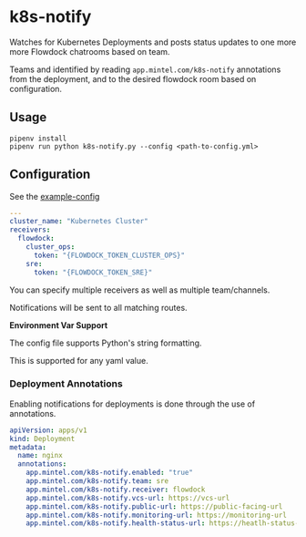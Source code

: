 # k8s-notify

Watches for Kubernetes Deployments and posts status updates to one more more Flowdock chatrooms based on team.

Teams and identified by reading `app.mintel.com/k8s-notify` annotations from the deployment, and to the desired flowdock room based on configuration.

## Usage

```
pipenv install
pipenv run python k8s-notify.py --config <path-to-config.yml>
```

## Configuration

See the [example-config](./hack/config.example.yml) 
```yaml
---
cluster_name: "Kubernetes Cluster"
receivers:
  flowdock:
    cluster_ops:
      token: "{FLOWDOCK_TOKEN_CLUSTER_OPS}"
    sre:
      token: "{FLOWDOCK_TOKEN_SRE}"
```

You can specify multiple receivers as well as multiple team/channels.

Notifications will be sent to all matching routes.

**Environment Var Support**

The config file supports Python's string formatting.

This is supported for any yaml value.

### Deployment Annotations

Enabling notifications for deployments is done through the use of annotations.


```yaml
apiVersion: apps/v1
kind: Deployment
metadata:
  name: nginx
  annotations: 
    app.mintel.com/k8s-notify.enabled: "true"
    app.mintel.com/k8s-notify.team: sre
    app.mintel.com/k8s-notify.receiver: flowdock
    app.mintel.com/k8s-notify.vcs-url: https://vcs-url
    app.mintel.com/k8s-notify.public-url: https://public-facing-url
    app.mintel.com/k8s-notify.monitoring-url: https://monitoring-url
    app.mintel.com/k8s-notify.health-status-url: https://heatlh-status-url
```
